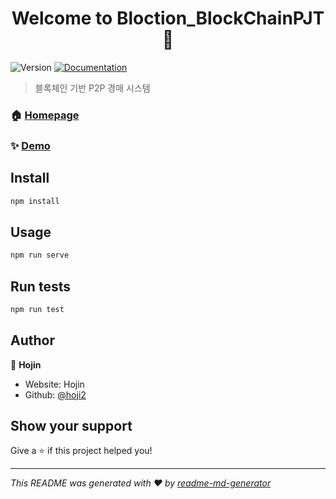 <h1 align="center">Welcome to Bloction_BlockChainPJT 👋</h1>
<p>
  <img alt="Version" src="https://img.shields.io/badge/version-0.2.0-blue.svg?cacheSeconds=2592000" />
  <a href="https://github.com/hoji2/BlockChain_README" target="_blank">
    <img alt="Documentation" src="https://img.shields.io/badge/documentation-yes-brightgreen.svg" />
  </a>
</p>

> 블록체인 기반 P2P 경매 시스템

### 🏠 [Homepage](https://github.com/hoji2/BlockChain_README)

### ✨ [Demo](https://github.com/hoji2/BlockChain_README)

## Install

```sh
npm install
```

## Usage

```sh
npm run serve
```

## Run tests

```sh
npm run test
```

## Author

👤 **Hojin**

* Website: Hojin
* Github: [@hoji2](https://github.com/hoji2)

## Show your support

Give a ⭐️ if this project helped you!

***
_This README was generated with ❤️ by [readme-md-generator](https://github.com/kefranabg/readme-md-generator)_
